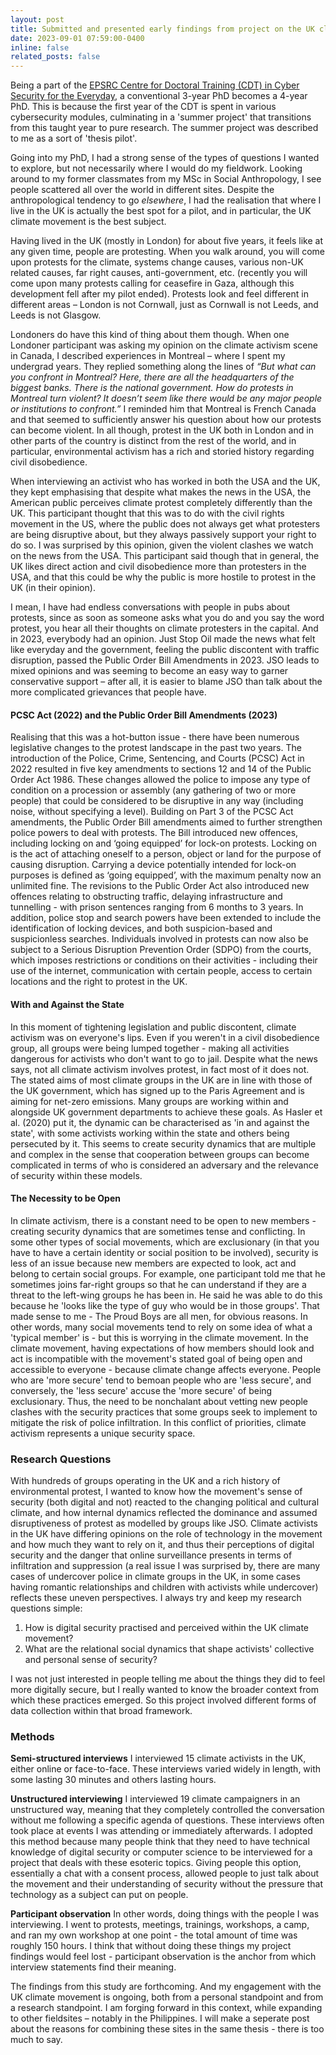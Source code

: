 ```yaml
---
layout: post
title: Submitted and presented early findings from project on the UK climate movement
date: 2023-09-01 07:59:00-0400
inline: false
related_posts: false
---
```


Being a part of the [EPSRC Centre for Doctoral Training (CDT) in Cyber Security for the Everyday](https://royalholloway.ac.uk/research-and-teaching/departments-and-schools/information-security/studying-here/centre-for-doctoral-training-in-cyber-security-for-the-everyday/current-cdt-researchers/), a conventional 3-year PhD becomes a 4-year PhD. This is because the first year of the CDT is spent in various cybersecurity modules, culminating in a 'summer project' that transitions from this taught year to pure research. The summer project was described to me as a sort of 'thesis pilot'.

Going into my PhD, I had a strong sense of the types of questions I wanted to explore, but not necessarily where I would do my fieldwork. Looking around to my former classmates from my MSc in Social Anthropology,  I see people scattered all over the world in different sites. Despite the anthropological tendency to go *elsewhere*, I had the realisation that where I live in the UK is actually the best spot for a pilot, and in particular, the UK climate movement is the best subject. 

Having lived in the UK (mostly in London) for about five years, it feels like at any given time, people are protesting. When you walk around, you will come upon protests for the climate, systems change causes, various non-UK related causes, far right causes, anti-government, etc. (recently you will come upon many protests calling for ceasefire in Gaza, although this development fell after my pilot ended). Protests look and feel different in different areas – London is not Cornwall, just as Cornwall is not Leeds, and Leeds is not Glasgow. 

Londoners do have this kind of thing about them though. When one Londoner participant was asking my opinion on the climate activism scene in Canada, I described experiences in Montreal – where I spent my undergrad years. They replied something along the lines of *“But what can you confront in Montreal? Here, there are all the headquarters of the biggest banks. There is the national government. How do protests in Montreal turn violent? It doesn’t seem like there would be any major people or institutions to confront.”* I reminded him that Montreal is French Canada and that seemed to sufficiently answer his question about how our protests can become violent. In all though, protest in the UK both in London and in other parts of the country is distinct from the rest of the world, and in particular, environmental activism has a rich and storied history regarding civil disobedience. 

When interviewing an activist who has worked in both the USA and the UK, they kept emphasising that despite what makes the news in the USA, the American public perceives climate protest completely differently than the UK. This participant thought that this was to do with the civil rights movement in the US, where the public does not always get what protesters are being disruptive about, but they always passively support your right to do so. I was surprised by this opinion, given the violent clashes we watch on the news from the USA. This participant said though that in general, the UK likes direct action and civil disobedience more than protesters in the USA, and that this could be why the public is more hostile to protest in the UK (in their opinion).

I mean, I have had endless conversations with people in pubs about protests, since as soon as someone asks what you do and you say the word protest, you hear all their thoughts on climate protesters in the capital. And in 2023, everybody had an opinion. Just Stop Oil made the news what felt like everyday and the government, feeling the public discontent with traffic disruption, passed the Public Order Bill Amendments in 2023. JSO leads to mixed opinions and was seeming to become an easy way to garner conservative support – after all, it is easier to blame JSO than talk about the more complicated grievances that people have. 

#### PCSC Act (2022) and the Public Order Bill Amendments (2023)

Realising that this was a hot-button issue - there have been numerous legislative changes to the protest landscape in the past two years. The introduction of the Police, Crime, Sentencing, and Courts (PCSC) Act in 2022 resulted in five key amendments to sections 12 and 14 of the Public Order Act 1986. These changes allowed the police to impose any type of condition on a procession or assembly (any gathering of two or more people) that could be considered to be disruptive in any way (including noise, without specifying a level). Building on Part 3 of the PCSC Act amendments, the Public Order Bill amendments aimed to further strengthen police powers to deal with protests. The Bill introduced new offences, including locking on and ‘going equipped’ for lock-on protests. Locking on is the act of attaching oneself to a person, object or land for the purpose of causing disruption. Carrying a device potentially intended for lock-on purposes is defined as ‘going equipped’, with the maximum penalty now an unlimited fine. The revisions to the Public Order Act also introduced new offences relating to obstructing traffic, delaying infrastructure and tunnelling - with prison sentences ranging from 6 months to 3 years. In addition, police stop and search powers have been extended to include the identification of locking devices, and both suspicion-based and suspicionless searches. Individuals involved in protests can now also be subject to a Serious Disruption Prevention Order (SDPO) from the courts, which imposes restrictions or conditions on their activities - including their use of the internet, communication with certain people, access to certain locations and the right to protest in the UK. 

#### With and Against the State

In this moment of tightening legislation and public discontent, climate activism was on everyone's lips. Even if you weren't in a civil disobedience group, all groups were being lumped together - making all activities dangerous for activists who don't want to go to jail. Despite what the news says, not all climate activism involves protest, in fact most of it does not. The stated aims of most climate groups in the UK are in line with those of the UK government, which has signed up to the Paris Agreement and is aiming for net-zero emissions. Many groups are working within and alongside UK government departments to achieve these goals. As Hasler et al. (2020) put it, the dynamic can be characterised as 'in and against the state', with some activists working within the state and others being persecuted by it. This seems to create security dynamics that are multiple and complex in the sense that cooperation between groups can become complicated in terms of who is considered an adversary and the relevance of security within these models. 

#### The Necessity to be Open

In climate activism, there is a constant need to be open to new members - creating security dynamics that are sometimes tense and conflicting. In some other types of social movements, which are exclusionary (in that you have to have a certain identity or social position to be involved), security is less of an issue because new members are expected to look, act and belong to certain social groups. For example, one participant told me that he sometimes joins far-right groups so that he can understand if they are a threat to the left-wing groups he has been in. He said he was able to do this because he 'looks like the type of guy who would be in those groups'. That made sense to me - The Proud Boys are all men, for obvious reasons. In other words, many social movements tend to rely on some idea of what a 'typical member' is - but this is worrying in the climate movement. In the climate movement, having expectations of how members should look and act is incompatible with the movement's stated goal of being open and accessible to everyone - because climate change affects everyone. People who are 'more secure' tend to bemoan people who are 'less secure', and conversely, the 'less secure' accuse the 'more secure' of being exclusionary. Thus, the need to be nonchalant about vetting new people clashes with the security practices that some groups seek to implement to mitigate the risk of police infiltration. In this conflict of priorities, climate activism represents a unique security space. 

### Research Questions

With hundreds of groups operating in the UK and a rich history of environmental protest, I wanted to know how the movement's sense of security (both digital and not) reacted to the changing political and cultural climate, and how internal dynamics reflected the dominance and assumed disruptiveness of protest as modelled by groups like JSO. Climate activists in the UK have differing opinions on the role of technology in the movement and how much they want to rely on it, and thus their perceptions of digital security and the danger that online surveillance presents in terms of infiltration and suppression (a real issue I was surprised by, there are many cases of undercover police in climate groups in the UK, in some cases having romantic relationships and children with activists while undercover) reflects these uneven perspectives. I always try and keep my research questions simple:

> 
1. How is digital security practised and perceived within the UK climate movement? 
2. What are the relational social dynamics that shape activists' collective and personal sense of security?

I was not just interested in people telling me about the things they did to feel more digitally secure, but I really wanted to know the broader context from which these practices emerged. So this project involved different forms of data collection within that broad framework.

### Methods

**Semi-structured interviews** I interviewed 15 climate activists in the UK, either online or face-to-face. These interviews varied widely in length, with some lasting 30 minutes and others lasting hours. 

**Unstructured interviewing** I interviewed 19 climate campaigners in an unstructured way, meaning that they completely controlled the conversation without me following a specific agenda of questions. These interviews often took place at events I was attending or immediately afterwards. I adopted this method because many people think that they need to have technical knowledge of digital security or computer science to be interviewed for a project that deals with these esoteric topics. Giving people this option, essentially a chat with a consent process, allowed people to just talk about the movement and their understanding of security without the pressure that technology as a subject can put on people. 

**Participant observation** In other words, doing things with the people I was interviewing. I went to protests, meetings, trainings, workshops, a camp, and ran my own workshop at one point - the total amount of time was roughly 150 hours. I think that without doing these things my project findings would feel lost - participant observation is the anchor from which interview statements find their meaning.

The findings from this study are forthcoming. And my engagement with the UK climate movement is ongoing, both from a personal standpoint and from a research standpoint. I am forging forward in this context, while expanding to other fieldsites – notably in the Philippines. I will make a seperate post about the reasons for combining these sites in the same thesis - there is too much to say. 
